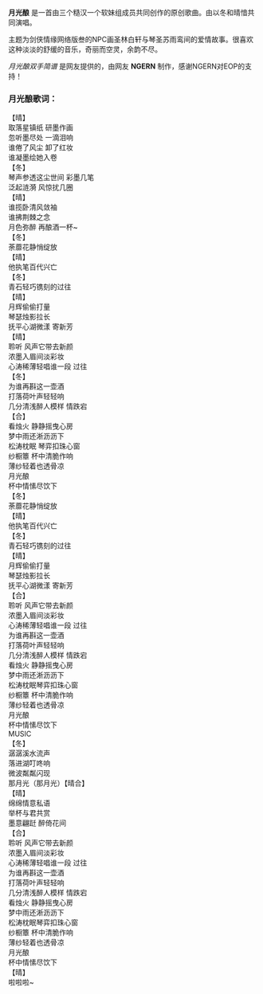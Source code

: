 

**月光酿** 是一首由三个糙汉一个软妹组成员共同创作的原创歌曲。由以冬和晴愔共同演唱。

主题为剑侠情缘网络版叁的NPC画圣林白轩与琴圣苏雨鸾间的爱情故事。很喜欢这种淡淡的舒缓的音乐，奇丽而空灵，余韵不尽。

_月光酿双手简谱_ 是网友提供的，由网友 **NGERN** 制作，感谢NGERN对EOP的支持！

### 月光酿歌词：

【晴】  
取落星镇纸 研墨作画  
忽听墨尽处 一滴泪响  
谁倦了风尘 卸了红妆  
谁凝墨绘她入卷  
【冬】  
琴声参透这尘世间 彩墨几笔  
泛起涟漪 风惊扰几圈  
【晴】  
谁揽卧清风敛袖  
谁拂荆棘之念  
月色弥醉 再酿酒一杯~  
【冬】  
荼蘼花静悄绽放  
【晴】  
他执笔百代兴亡  
【冬】  
青石轻巧镌刻的过往  
【晴】  
月辉偷偷打量  
琴瑟烛影拉长  
抚平心湖微漾 寄新芳  
【晴】  
聆听 风声它带去新颜  
浓墨入眉间淡彩妆  
心涛稀薄轻唱谁一段 过往  
【冬】  
为谁再斟这一壶酒  
打落荷叶声轻轻响  
几分清浅醉人模样 情跌宕  
【合】  
看烛火 静静摇曳心房  
梦中雨还淅沥沥下  
松涛枕眠 琴弈扣珠心窗  
纱橱簟 杯中清脆作响  
薄纱轻着也透骨凉  
月光酿  
杯中情愫尽饮下  
【冬】  
荼蘼花静悄绽放  
【晴】  
他执笔百代兴亡  
【冬】  
青石轻巧镌刻的过往  
【晴】  
月辉偷偷打量  
琴瑟烛影拉长  
抚平心湖微漾 寄新芳  
【合】  
聆听 风声它带去新颜  
浓墨入眉间淡彩妆  
心涛稀薄轻唱谁一段 过往  
为谁再斟这一壶酒  
打落荷叶声轻轻响  
几分清浅醉人模样 情跌宕  
看烛火 静静摇曳心房  
梦中雨还淅沥沥下  
松涛枕眠琴弈扣珠心窗  
纱橱簟 杯中清脆作响  
薄纱轻着也透骨凉  
月光酿  
杯中情愫尽饮下  
MUSIC  
【冬】  
潺潺溪水流声  
落进湖叮咚响  
微波粼粼闪现  
那月光（那月光）【晴合】  
【晴】  
绵绵情意私语  
举杯与君共赏  
墨意翩跹 醉倚花间  
【合】  
聆听 风声它带去新颜  
浓墨入眉间淡彩妆  
心涛稀薄轻唱谁一段 过往  
为谁再斟这一壶酒  
打落荷叶声轻轻响  
几分清浅醉人模样 情跌宕  
看烛火 静静摇曳心房  
梦中雨还淅沥沥下  
松涛枕眠琴弈扣珠心窗  
纱橱簟 杯中清脆作响  
薄纱轻着也透骨凉  
月光酿  
杯中情愫尽饮下  
【晴】  
啦啦啦~


